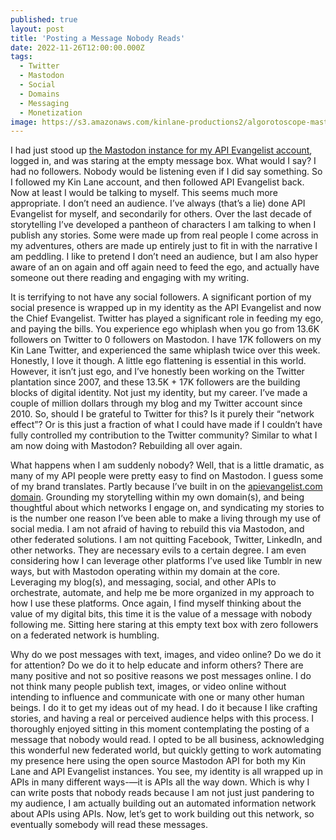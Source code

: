 ```yaml
---
published: true
layout: post
title: 'Posting a Message Nobody Reads'
date: 2022-11-26T12:00:00.000Z
tags:
  - Twitter
  - Mastodon
  - Social
  - Domains
  - Messaging
  - Monetization
image: https://s3.amazonaws.com/kinlane-productions2/algorotoscope-master/oldroad-old-road-clean-view.jpg
---
```

I had just stood up [the Mastodon instance for my API Evangelist account](https://mastodon.apievangelist.com/web/@api), logged in, and was staring at the empty message box. What would I say? I had no followers. Nobody would be listening even if I did say something. So I followed my Kin Lane account, and then followed API Evangelist back. Now at least I would be talking to myself. This seems much more appropriate. I don’t need an audience. I’ve always (that’s a lie) done API Evangelist for myself, and secondarily for others. Over the last decade of storytelling I’ve developed a pantheon of characters I am talking to when I publish any stories. Some were made up from real people I come across in my adventures, others are made up entirely just to fit in with the narrative I am peddling. I like to pretend I don’t need an audience, but I am also hyper aware of an on again and off again need to feed the ego, and actually have someone out there reading and engaging with my writing.

It is terrifying to not have any social followers. A significant portion of my social presence is wrapped up in my identity as the API Evangelist and now the Chief Evangelist. Twitter has played a significant role in feeding my ego, and paying the bills. You experience ego whiplash when you go from 13.6K followers on Twitter to 0 followers on Mastodon. I have 17K followers on my Kin Lane Twitter, and experienced the same whiplash twice over this week. Honestly, I love it though. A little ego flattening is essential in this world. However, it isn’t just ego, and I’ve honestly been working on the Twitter plantation since 2007, and these 13.5K + 17K followers are the building blocks of digital identity. Not just my identity, but my career. I’ve made a couple of million dollars through my blog and my Twitter account since 2010. So, should I be grateful to Twitter for this? Is it purely their “network effect”? Or is this just a fraction of what I could have made if I couldn’t have fully controlled my contribution to the Twitter community? Similar to what I am now doing with Mastodon? Rebuilding all over again.

What happens when I am suddenly nobody? Well, that is a little dramatic, as many of my API people were pretty easy to find on Mastodon. I guess some of my brand translates. Partly because I’ve built in on the [apievangelist.com domain](https://apievangelist.com/). Grounding my storytelling within my own domain(s), and being thoughtful about which networks I engage on, and syndicating my stories to is the number one reason I’ve been able to make a living through my use of social media. I am not afraid of having to rebuild this via Mastodon, and other federated solutions. I am not quitting Facebook, Twitter, LinkedIn, and other networks. They are necessary evils to a certain degree. I am even considering how I can leverage other platforms I’ve used like Tumblr in new ways, but with Mastodon operating within my domain at the core. Leveraging my blog(s), and messaging, social, and other APIs to orchestrate, automate, and help me be more organized in my approach to how I use these platforms. Once again, I find myself thinking about the value of my digital bits, this time it is the value of a message with nobody following me. Sitting here staring at this empty text box with zero followers on a federated network is humbling.

Why do we post messages with text, images, and video online? Do we do it for attention? Do we do it to help educate and inform others? There are many positive and not so positive reasons we post messages online. I do not think many people publish text, images, or video online without intending to influence and communicate with one or many other human beings. I do it to get my ideas out of my head. I do it because I like crafting stories, and having a real or perceived audience helps with this process. I thoroughly enjoyed sitting in this moment contemplating the posting of a message that nobody would read. I opted to be all business, acknowledging this wonderful new federated world, but quickly getting to work automating my presence here using the open source Mastodon API for both my Kin Lane and API Evangelist instances. You see, my identity is all wrapped up in APIs in many different ways-—it is APIs all the way down. Which is why I can write posts that nobody reads because I am not just just pandering to my audience, I am actually building out an automated information network about APIs using APIs. Now, let’s get to work building out this network, so eventually somebody will read these messages.

